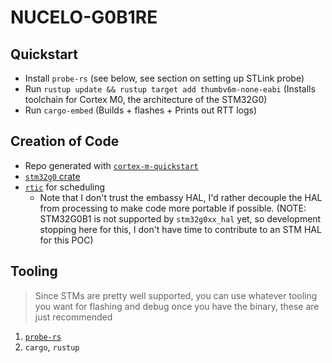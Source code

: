 # NUCELO-G0B1RE

## Quickstart
- Install `probe-rs` (see below, see section on setting up STLink probe)
- Run `rustup update && rustup target add thumbv6m-none-eabi` (Installs toolchain for Cortex M0, the architecture of the STM32G0)
- Run `cargo-embed` (Builds + flashes + Prints out RTT logs)

## Creation of Code
- Repo generated with [`cortex-m-quickstart`](https://github.com/rust-embedded/cortex-m-quickstart)
- [`stm32g0` crate](https://crates.io/crates/stm32g0)
- [`rtic`](https://rtic.rs/2/book/en/) for scheduling
    -  Note that I don't trust the embassy HAL, I'd rather decouple the HAL from processing to make code more portable if possible. (NOTE: STM32G0B1 is not supported by `stm32g0xx_hal` yet, so development stopping here for this, I don't have time to contribute to an STM HAL for this POC)

## Tooling
> Since STMs are pretty well supported, you can use whatever tooling you want for flashing and debug once you have the binary, these are just recommended

1. [`probe-rs`](https://probe.rs/docs/getting-started/installation/)
2.  `cargo`, `rustup`

